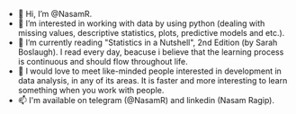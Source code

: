 - 👋 Hi, I’m @NasamR.
- 👀 I’m interested in working with data by using python (dealing with missing values, descriptive statistics, plots, predictive models and etc.).
- 🌱 I’m currently reading "Statistics in a Nutshell", 2nd Edition (by Sarah Boslaugh). I read every day, beacuse i believe that the learning process is continuous and should flow throughout life.
- 💞️ I would love to meet like-minded people interested in development in data analysis, in any of its areas. It is faster and more interesting to learn something when you work with people.
- 📫 I'm available on telegram (@NasamR) and linkedin (Nasam Ragip).

<!---
NasamR/NasamR is a ✨ special ✨ repository because its `README.md` (this file) appears on your GitHub profile.
You can click the Preview link to take a look at your changes.
--->
